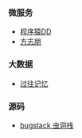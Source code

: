 ### 微服务

-  [程序猿DD](https://blog.didispace.com/) 
-  [方志朋](https://www.fangzhipeng.com/) 

 ### 大数据

-  [过往记忆](https://www.iteblog.com/archives/1542.html)

### 源码

-  [bugstack 虫洞栈](https://bugstack.cn/)
